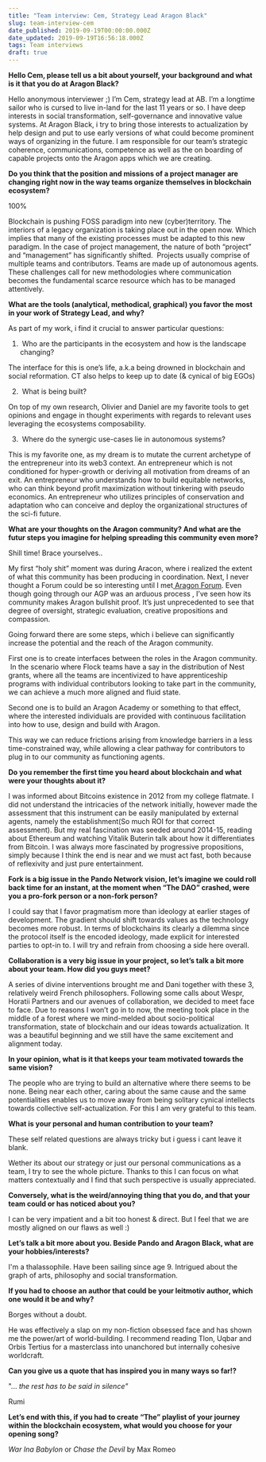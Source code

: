 ```yaml
---
title: "Team interview: Cem, Strategy Lead Aragon Black"
slug: team-interview-cem
date_published: 2019-09-19T00:00:00.000Z
date_updated: 2019-09-19T16:56:18.000Z
tags: Team interviews
draft: true
---
```


**Hello Cem, please tell us a bit about yourself, your background and what is it that you do at Aragon Black?**

Hello anonymous interviewer ;) I’m Cem, strategy lead at AB. I’m a longtime sailor who is cursed to live in-land for the last 11 years or so. I have deep interests in social transformation, self-governance and innovative value systems. At Aragon Black, i try to bring those interests to actualization by help design and put to use early versions of what could become prominent ways of organizing in the future. I am responsible for our team’s strategic coherence, communications, competence as well as the on boarding of capable projects onto the Aragon apps which we are creating.

**Do you think that the position and missions of a project manager are changing right now in the way teams organize themselves in blockchain ecosystem?**

100%

Blockchain is pushing FOSS paradigm into new (cyber)territory. The interiors of a legacy organization is taking place out in the open now. Which implies that many of the existing processes must be adapted to this new paradigm. In the case of project management, the nature of both “project” and “management” has significantly shifted.  Projects usually comprise of multiple teams and contributors. Teams are made up of autonomous agents. These challenges call for new methodologies where communication becomes the fundamental scarce resource which has to be managed attentively.

**What are the tools (analytical, methodical, graphical) you favor the most in your work of Strategy Lead, and why?**

As part of my work, i find it crucial to answer particular questions:

1.  Who are the participants in the ecosystem and how is the landscape changing?

The interface for this is one’s life, a.k.a being drowned in blockchain and social reformation. CT also helps to keep up to date (& cynical of big EGOs)

2.  What is being built?

On top of my own research, Olivier and Daniel are my favorite tools to get opinions and engage in thought experiments with regards to relevant uses leveraging the ecosystems composability.

3.  Where do the synergic use-cases lie in autonomous systems?

This is my favorite one, as my dream is to mutate the current archetype of the entrepreneur into its web3 context. An entrepreneur which is not conditioned for hyper-growth or deriving all motivation from dreams of an exit. An entrepreneur who understands how to build equitable networks, who can think beyond profit maximization without tinkering with pseudo economics. An entrepreneur who utilizes principles of conservation and adaptation who can conceive and deploy the organizational structures of the sci-fi future.

**What are your thoughts on the Aragon community? And what are the futur steps you imagine for helping spreading this community even more?**

Shill time! Brace yourselves..

My first “holy shit” moment was during Aracon, where i realized the extent of what this community has been producing in coordination. Next, I never thought a Forum could be so interesting until I met[ Aragon Forum](https://forum.aragon.org/). Even though going through our AGP was an arduous process , I’ve seen how its community makes Aragon bullshit proof. It’s just unprecedented to see that degree of oversight, strategic evaluation, creative propositions and compassion.

Going forward there are some steps, which i believe can significantly increase the potential and the reach of the Aragon community.

First one is to create interfaces between the roles in the Aragon community.  In the scenario where Flock teams have a say in the distribution of Nest grants, where all the teams are incentivized to have apprenticeship programs with individual contributors looking to take part in the community, we can achieve a much more aligned and fluid state.

Second one is to build an Aragon Academy or something to that effect, where the interested individuals are provided with continuous facilitation into how to use, design and build with Aragon.

This way we can reduce frictions arising from knowledge barriers in a less time-constrained way, while allowing a clear pathway for contributors to plug in to our community as functioning agents.

**Do you remember the first time you heard about blockchain and what were your thoughts about it?**

I was informed about Bitcoins existence in 2012 from my college flatmate. I did not understand the intricacies of the network initially, however made the assessment that this instrument can be easily manipulated by external agents, namely the establishment(So much ROI for that correct assessment). But my real fascination was seeded around 2014-15, reading about Ethereum and watching Vitalik Buterin talk about how it differentiates from Bitcoin. I was always more fascinated by progressive propositions, simply because I think the end is near and we must act fast, both because of reflexivity and just pure entertainment.

**Fork is a big issue in the Pando Network vision, let’s imagine we could roll back time for an instant, at the moment when “The DAO” crashed, were you a pro-fork person or a non-fork person?**

I could say that I favor pragmatism more than ideology at earlier stages of development. The gradient should shift towards values as the technology becomes more robust. In terms of blockchains its clearly a dilemma since the protocol itself is the encoded ideology, made explicit for interested parties to opt-in to. I will try and refrain from choosing a side here overall.

**Collaboration is a very big issue in your project, so let’s talk a bit more about your team. How did you guys meet?**

A series of divine interventions brought me and Dani together with these 3, relatively weird French philosophers. Following some calls about Wespr, Horatii Partners and our avenues of collaboration, we decided to meet face to face. Due to reasons I won’t go in to now, the meeting took place in the middle of a forest where we mind-melded about socio-political transformation, state of blockchain and our ideas towards actualization. It was a beautiful beginning and we still have the same excitement and alignment today.

**In your opinion, what is it that keeps your team motivated towards the same vision?**

The people who are trying to build an alternative where there seems to be none. Being near each other, caring about the same cause and the same potentialities enables us to move away from being solitary cynical intellects towards collective self-actualization. For this I am very grateful to this team.

**What is your personal and human contribution to your team?**

These self related questions are always tricky but i guess i cant leave it blank.

Wether its about our strategy or just our personal communications as a team, I try to see the whole picture. Thanks to this I can focus on what matters contextually and I find that such perspective is usually appreciated.

**Conversely, what is the weird/annoying thing that you do, and that your team could or has noticed about you?**

I can be very impatient and a bit too honest & direct. But I feel that we are mostly aligned on our flaws as well :)

**Let’s talk a bit more about you. Beside Pando and Aragon Black, what are your hobbies/interests?**

I'm a thalassophile. Have been sailing since age 9. Intrigued about the graph of arts, philosophy and social transformation.

**If you had to choose an author that could be your leitmotiv author, which one would it be and why?**

Borges without a doubt.

He was effectively a slap on my non-fiction obsessed face and has shown me the power/art of world-building. I recommend reading Tlon, Uqbar and Orbis Tertius for a masterclass into unanchored but internally cohesive worldcraft.

**Can you give us a quote that has inspired you in many ways so far!?**

"... *the rest has to be said in silence"*

Rumi

**Let’s end with this, if you had to create “The” playlist of your journey within the blockchain ecosystem, what would you choose for your opening song?**

*War Ina Babylon* or *Chase the Devil* by Max Romeo
